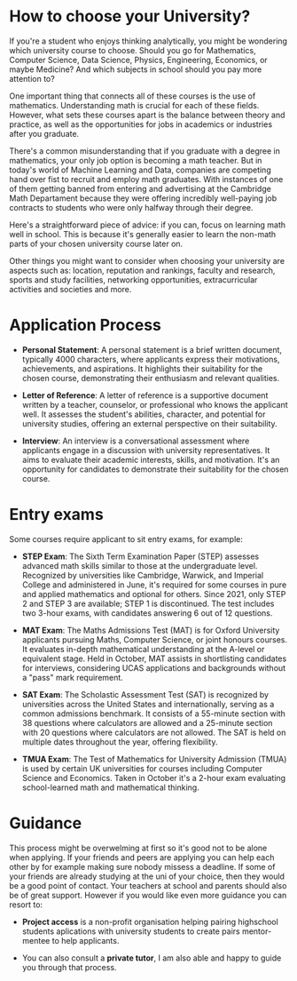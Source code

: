 # How to choose your University?

If you're a student who enjoys thinking analytically, you might be wondering which university course to choose. Should you go for Mathematics, Computer Science, Data Science, Physics, Engineering, Economics, or maybe Medicine? And which subjects in school should you pay more attention to?

One important thing that connects all of these courses is the use of mathematics. Understanding math is crucial for each of these fields. However, what sets these courses apart is the balance between theory and practice, as well as the opportunities for jobs in academics or industries after you graduate.

There's a common misunderstanding that if you graduate with a degree in mathematics, your only job option is becoming a math teacher. But in today's world of Machine Learning and Data, companies are competing hand over fist to recruit and employ math graduates. With instances of one of them getting banned from entering and advertising at the Cambridge Math Departament because they were offering incredibly well-paying job contracts to students who were only halfway through their degree.

Here's a straightforward piece of advice: if you can, focus on learning math well in school. This is because it's generally easier to learn the non-math parts of your chosen university course later on.

Other things you might want to consider when choosing your university are aspects such as: location, reputation and rankings, faculty and research, sports and study facilities, networking opportunities, extracurricular activities and societies and more.

# Application Process

- **Personal Statement**: A personal statement is a brief written document, typically 4000 characters, where applicants express their motivations, achievements, and aspirations. It highlights their suitability for the chosen course, demonstrating their enthusiasm and relevant qualities.

- **Letter of Reference**: A letter of reference is a supportive document written by a teacher, counselor, or professional who knows the applicant well. It assesses the student's abilities, character, and potential for university studies, offering an external perspective on their suitability.

- **Interview**: An interview is a conversational assessment where applicants engage in a discussion with university representatives. It aims to evaluate their academic interests, skills, and motivation. It's an opportunity for candidates to demonstrate their suitability for the chosen course.

# Entry exams

Some courses require applicant to sit entry exams, for example:

- **STEP Exam**: The Sixth Term Examination Paper (STEP) assesses advanced math skills similar to those at the undergraduate level. Recognized by universities like Cambridge, Warwick, and Imperial College and administered in June, it's required for some courses in pure and applied mathematics and optional for others. Since 2021, only STEP 2 and STEP 3 are available; STEP 1 is discontinued. The test includes two 3-hour exams, with candidates answering 6 out of 12 questions.

- **MAT Exam**: The Maths Admissions Test (MAT) is for Oxford University applicants pursuing Maths, Computer Science, or joint honours courses. It evaluates in-depth mathematical understanding at the A-level or equivalent stage. Held in October, MAT assists in shortlisting candidates for interviews, considering UCAS applications and backgrounds without a "pass" mark requirement.

- **SAT Exam**: The Scholastic Assessment Test (SAT) is recognized by universities across the United States and internationally, serving as a common admissions benchmark. It consists of a 55-minute section with 38 questions where calculators are allowed and a 25-minute section with 20 questions where calculators are not allowed. The SAT is held on multiple dates throughout the year, offering flexibility. 

- **TMUA Exam**: The Test of Mathematics for University Admission (TMUA) is used by certain UK universities for courses including Computer Science and Economics. Taken in October it's a 2-hour exam evaluating school-learned math and mathematical thinking.

# Guidance

This process might be overwelming at first so it's good not to be alone when applying. If your friends and peers are applying you can help each other by for example making sure nobody missess a deadline. If some of your friends are already studying at the uni of your choice, then they would be a good point of contact. Your teachers at school and parents should also be of great support. However if you would like even more guidance you can resort to:

- **Project access** is a non-profit organisation helping pairing highschool students aplications with university students to create pairs mentor-mentee to help applicants.

- You can also consult a **private tutor**, I am also able and happy to guide you through that process.
